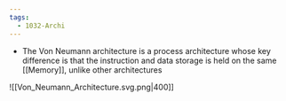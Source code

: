 ```yaml
---
tags:
  - 1032-Archi
---
```

- The Von Neumann architecture is a process architecture whose key difference is that the instruction and data storage is held on the same [[Memory]], unlike other architectures

![[Von_Neumann_Architecture.svg.png|400]]